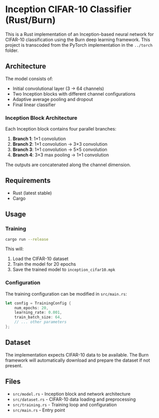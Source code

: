 # Inception CIFAR-10 Classifier (Rust/Burn)

This is a Rust implementation of an Inception-based neural network for CIFAR-10 classification using the Burn deep learning framework. 
This project is transcoded from the PyTorch implementation in the `../torch` folder.

## Architecture

The model consists of:
- Initial convolutional layer (3 → 64 channels)
- Two Inception blocks with different channel configurations
- Adaptive average pooling and dropout
- Final linear classifier

### Inception Block Architecture

Each Inception block contains four parallel branches:
1. **Branch 1**: 1×1 convolution
2. **Branch 2**: 1×1 convolution → 3×3 convolution  
3. **Branch 3**: 1×1 convolution → 5×5 convolution
4. **Branch 4**: 3×3 max pooling → 1×1 convolution

The outputs are concatenated along the channel dimension.

## Requirements

- Rust (latest stable)
- Cargo

## Usage

### Training

```bash
cargo run --release
```

This will:
1. Load the CIFAR-10 dataset
2. Train the model for 20 epochs
3. Save the trained model to `inception_cifar10.mpk`

### Configuration

The training configuration can be modified in `src/main.rs`:

```rust
let config = TrainingConfig {
    num_epochs: 20,
    learning_rate: 0.001,
    train_batch_size: 64,
    // ... other parameters
};
```

## Dataset

The implementation expects CIFAR-10 data to be available. 
The Burn framework will automatically download and prepare the dataset if not present.

## Files

- `src/model.rs` - Inception block and network architecture
- `src/dataset.rs` - CIFAR-10 data loading and preprocessing  
- `src/training.rs` - Training loop and configuration
- `src/main.rs` - Entry point
